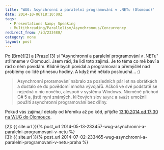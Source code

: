 ```yaml
---
title: "WUG: Asynchronní a paralelní programování v .NETu (Olomouc)"
date: 2014-10-06T18:10:00Z
tags:
  - Presentations &amp; Speaking
  - Multithreading/Parallelism/Asynchronous/Concurrency
redirect_from: /id/233480/
category: none
layout: post
---
```

Po [Brně][2] a [Praze][3] si "Asynchronní a paralelní programování v .NETu" střihneme v Olomouci. Jsem rád, že lidi toto zajímá. Je to téma co mě baví a rád o něm povídám. Klidně bych povídal a programoval a přemýšlel nad problémy co lidé přinesou hodiny. A když mě někdo poslouchá... :) 

> Asynchronní proramování nabralo za posledních pár let na obrátkách a dostalo se do povědomí mnoha vývojářů. Ačkoli ve své podstatě se nejedná o nic nového, alespoň v systému Windows. Nicméně příchod C# 5 a, jistě nyní známých, klíčových slov `async` a `await` umožnil použití asynchronní programování bez dřiny.

Pokud vás zajímají detaily od křemíku až po kód, přijďte [13.10.2014 od 17:30 na WUG do Olomouce][1].

[1]: http://wug.cz/olomouc/akce/657-Asynchronni-a-paralelni-programovani-v-NETu
[2]: {{ site.url }}{% post_url 2014-05-13-233457-wug-asynchronni-a-paralelni-programovani-v-netu %}   
[3]: {{ site.url }}{% post_url 2014-07-02-233465-wug-asynchronni-a-paralelni-programovani-v-netu-praha %}
